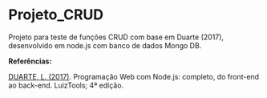 # Projeto_CRUD
Projeto para teste de funções CRUD com base em Duarte (2017), desenvolvido em node.js com banco de dados Mongo DB.

**Referências:**

[DUARTE, L. (2017)](https://www.amazon.com.br/Programa%C3%A7%C3%A3o-Web-com-Node-js-Front-end-ebook/dp/B074RCRKSL/ref=sr_1_1?__mk_pt_BR=%C3%85M%C3%85%C5%BD%C3%95%C3%91&keywords=programa%C3%A7%C3%A3o+web+com+node.+js&qid=1660170557&s=digital-text&sr=1-1). Programação Web com Node.js: completo, do front-end ao back-end.  LuizTools; 4ª edição.
